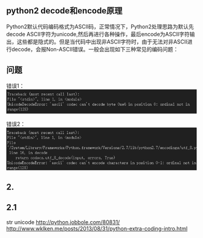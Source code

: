 ## python2 decode和encode原理

   Python2默认代码编码格式为ASCII码，正常情况下，Python2处理思路为默认先decode ASCII字符为unicode,然后再进行各种操作，最后encode为ASCII字符输出，这些都是隐式的。但是当代码中出现非ASCII字符时，由于无法对非ASCII进行decode，会报Non-ASCII错误。一般会出现如下三种常见的编码问题：

## 问题

错误1：
![](python2_chinese_encode_error1.png)


错误2：
![](python2_chinese_encode_error2.png)

## 2.

## 2.1 
str
unicode
http://python.jobbole.com/80831/
http://www.wklken.me/posts/2013/08/31/python-extra-coding-intro.html
